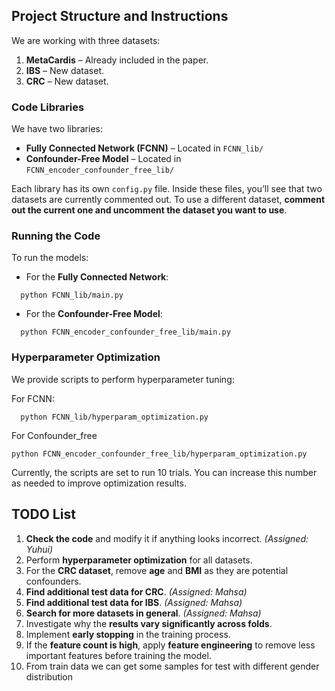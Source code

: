 ## Project Structure and Instructions

We are working with three datasets:

1. **MetaCardis** – Already included in the paper.
2. **IBS** – New dataset.
3. **CRC** – New dataset.

### Code Libraries

We have two libraries:

- **Fully Connected Network (FCNN)** – Located in `FCNN_lib/`
- **Confounder-Free Model** – Located in `FCNN_encoder_confounder_free_lib/`

Each library has its own `config.py` file. Inside these files, you’ll see that two datasets are currently commented out. To use a different dataset, **comment out the current one and uncomment the dataset you want to use**.

### Running the Code

To run the models:

- For the **Fully Connected Network**:
```
  python FCNN_lib/main.py
```

- For the **Confounder-Free Model**:
```
  python FCNN_encoder_confounder_free_lib/main.py
```

### Hyperparameter Optimization
We provide scripts to perform hyperparameter tuning:

For FCNN:
```
  python FCNN_lib/hyperparam_optimization.py
```

For Confounder_free
```
python FCNN_encoder_confounder_free_lib/hyperparam_optimization.py
```

Currently, the scripts are set to run 10 trials. You can increase this number as needed to improve optimization results.

## TODO List

1. **Check the code** and modify it if anything looks incorrect. *(Assigned: Yuhui)*
2. Perform **hyperparameter optimization** for all datasets.
3. For the **CRC dataset**, remove **age** and **BMI** as they are potential confounders.
4. **Find additional test data for CRC**. *(Assigned: Mahsa)*
5. **Find additional test data for IBS**. *(Assigned: Mahsa)*
6. **Search for more datasets in general**. *(Assigned: Mahsa)*
7. Investigate why the **results vary significantly across folds**.
8. Implement **early stopping** in the training process.
9. If the **feature count is high**, apply **feature engineering** to remove less important features before training the model.
10. From train data we can get some samples for test with different gender distribution
